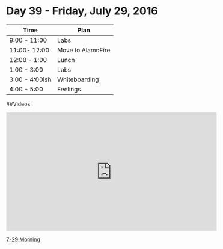 # Day 39  - Friday, July 29, 2016 


Time       | Plan     |
----------------|-------
9:00 - 11:00  | Labs
11:00- 12:00  | Move to AlamoFire
12:00 - 1:00    | Lunch
1:00 - 3:00    | Labs
3:00 - 4:00ish  | Whiteboarding
4:00 - 5:00    | Feelings

##Videos

<iframe width="560" height="315" src="https://www.youtube.com/embed/RTq2m6exgW8?rel=0&modestbranding=1" frameborder="0" allowfullscreen></iframe><p><a href="https://www.youtube.com/watch?v=RTq2m6exgW8">7-29 Morning</a></p>
